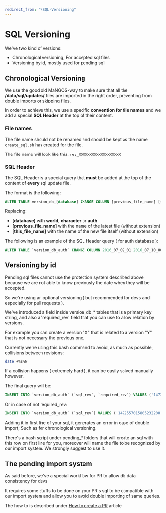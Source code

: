 ```yaml
---
redirect_from: "/SQL-Versioning"
---
```


# SQL Versioning

We've two kind of versions:

- Chronological versioning, For accepted sql files
- Versioning by id, mostly used for pending sql

## Chronological Versioning

We use the good old MaNGOS-way to make sure that all the **/data/sql/updates/** files are imported in the right order, preventing from double imports or skipping files.

In order to achieve this, we use a specific **convention for file names** and we add a special **SQL Header** at the top of their content.

### File names

The file name should not be renamed and should be kept as the name `create_sql.sh` has created for the file.

The file name will look like this: `rev_XXXXXXXXXXXXXXXXXXX`

### SQL Header

The SQL Header is a special query that **must** be added at the top of the content of **every** sql update file.

The format is the following:

```sql
ALTER TABLE version_db_[database] CHANGE COLUMN [previous_file_name] [this_file_name] bit;
```

Replacing:

- **[database]** with **world**, **character** or **auth**
- **[previous_file_name]** with the name of the latest file (without extension)
- **[this_file_name]** with the name of the new file itself (without extension)

The following is an example of the SQL Header query ( for auth database ):

```sql
ALTER TABLE `version_db_auth` CHANGE COLUMN 2016_07_09_01 2016_07_10_00 bit;
```

## Versioning by id

Pending sql files cannot use the protection system described above because we are not able to know previously the date when they will be accepted.

So we're using an optional versioning ( but recommended for devs and especially for pull requests ).

We've  introduced a field inside version_db_* tables that is a primary key string, and also a 'required_rev' field that you can use to allow relation by versions. 

For example you can create a version "X" that is related to a version "Y" that is not necessary the previous one.

Currently we're using this bash command to avoid, as much as possible, collisions between revisions:

```bash
date +%s%N
```

If a collision happens ( extremely hard ), it can be easily solved manually however.

The final query will be:

```sql
INSERT INTO `version_db_auth` (`sql_rev`, `required_rev`) VALUES ('1472557015805232200','1472557004102672900');
```

Or in case of not required_rev:

```sql
INSERT INTO `version_db_auth` (`sql_rev`) VALUES ('1472557015805232200');
```

Adding it in first line of your sql, it generates an error in case of double import; Such as for chronological versioning.

There's a bash script under pending_* folders that will create an sql with this row on first line for you, moreover will name the file to be recognized by our import system. We strongly suggest to use it.

## The pending import system

As said before, we've a special workflow for PR to allow db data consistency for devs

It requires some stuffs to be done on your PR's sql to be compatible with our import system and allow you to avoid double importing of same queries.

The how to is described under [How to create a PR](How-to-create-a-PR) article
